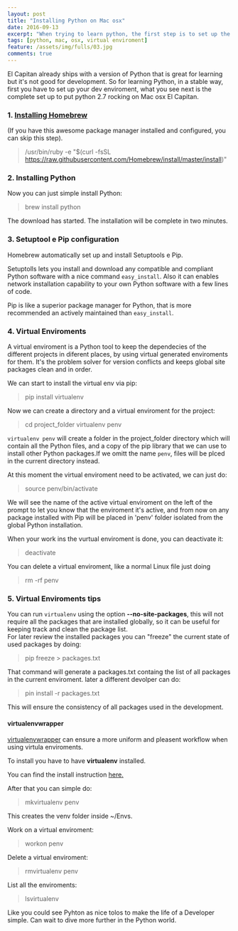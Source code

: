```yaml
---
layout: post
title: "Installing Python on Mac osx"
date: 2016-09-13
excerpt: "When trying to learn python, the first step is to set up the best dev enviroment."
tags: [python, mac, osx, virtual enviroment]
feature: /assets/img/fulls/03.jpg
comments: true
---
```


El Capitan already ships with a version of Python that is great for learning but it's not good for development. 
So for learning Python, in a stable way, first you have to set up your dev enviroment, what you see next is the complete set up to put python 2.7 rocking on Mac osx El Capitan. 

### 1. [Installing Homebrew](http://brew.sh/)

(If you have this awesome package manager installed and configured, you can skip this step).

> /usr/bin/ruby -e "$(curl -fsSL https://raw.githubusercontent.com/Homebrew/install/master/install)"


### 2. Installing Python

Now you can just simple install Python:

> brew install python

The download has started.
The installation will be complete in two minutes.
 

### 3. Setuptool e Pip configuration

Homebrew automatically set up and install Setuptools e Pip. 

Setuptolls lets you install and download any compatible and compliant Python software with a nice command `easy_install`. Also it can enables network installation capability to your own Python software with a few lines of code.

Pip is like a superior package manager for Python, that is more recommended an actively maintained than `easy_install`.


### 4. Virtual Enviroments

A virtual enviroment is a Python tool to keep the dependecies of the different projects in diferent places, by using virtual generated enviroments for them. It's the problem solver for version conflicts and keeps global site packages clean and in order.  

We can start to install the virtual env via pip:

> pip install virtualenv

Now we can create a directory and a virtual enviroment for the project:

> cd project_folder
> virtualenv penv

`virtualenv penv` will create a folder in the project_folder directory which will contain all the Python files, and a copy of the pip library that we can use to install other Python packages.If we omitt the name `penv`, files will be plced in the current directory instead.

At this moment the virtual enviroment need to be activated, we can just do:

> source penv/bin/activate

We will see the name of the active virtual enviroment on the left of the prompt to let you know that the enviroment it's active, and from now on any package installed with Pip will be placed in 'penv' folder isolated from the global Python installation.

When your work ins the vurtual enviroment is done, you can deactivate it:

> deactivate

You can delete a virtual enviroment, like a normal Linux file just doing

> rm -rf penv 

### 5. Virtual Enviroments tips

You can run `virtualenv` using the option **--no-site-packages**, this will not require all the packages that are installed globally, so it can be useful for keeping track and clean the package list.  
For later review the installed packages you can "freeze" the current state of used packages by doing:

> pip freeze > packages.txt

That command will generate a packages.txt containg the list of all packages in the current enviroment. later a different devolper can do:

>pin install -r packages.txt 

This will ensure the consistency of all packages used in the development.

#### virtualenvwrapper

[virtualenvwrapper](http://virtualenvwrapper.readthedocs.io/en/latest/index.html) can ensure a more uniform and pleasent workflow when using virtula enviroments.

To install you have to have **virtualenv** installed.

You can find the install instruction [here.](http://virtualenvwrapper.readthedocs.io/en/latest/install.html)

After that you can simple do:

> mkvirtualenv penv 

This creates the venv folder inside ~/Envs.

Work on a virtual enviroment:

> workon penv 

Delete a virtual enviroment:

> rmvirtualenv penv

List all the enviroments:

>lsvirtualenv

Like you could see Pyhton as nice tolos to make the life of a Developer simple. Can wait to dive more further in the Python world.


